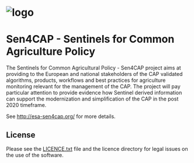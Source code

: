 # ![logo](http://esa-sen4cap.org/sites/default/files/sen4cap_logo_m.png)

# Sen4CAP - Sentinels for Common Agriculture Policy

The Sentinels for Common Agricultural Policy - Sen4CAP project aims at providing to the European and national stakeholders of the CAP validated algorithms, products, workflows and best practices for agriculture monitoring relevant for the management of the CAP. The project will pay particular attention to provide evidence how Sentinel derived information can support the modernization and simplification of the CAP in the post 2020 timeframe.

See http://esa-sen4cap.org/ for more details.

## License

Please see the [LICENCE.txt](LICENSE.txt) file and the licence directory for legal issues on the use of the software.

